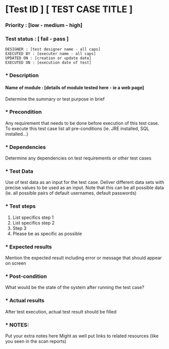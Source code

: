 # [Test ID ] [ TEST CASE TITLE ]
### Priority : [low - medium - high]
### Test status : [ fail - pass ]
`DESIGNER : [test designer name - all caps]` <br/>
`EXECUTED BY : [executer name - all caps]` <br/>
`UPDATED ON : [creation or update date]` <br/>
`EXECUTED ON : [execution date of test]` <br/>

### * Description
#### Name of module : [details of module tested here - ie a web page]
Determine the summary or test purpose in brief

### * Precondition
Any requirement that needs to be done before execution of this test case. To execute this test case list all pre-conditions (ie. JRE installed, SQL installed...)

### * Dependencies
Determine any dependencies on test requirements or other test cases

### * Test Data
Use of test data as an input for the test case. Deliver different data sets with precise values to be used as an input. Note that this can be all possible data (ie. all possible pairs of default usernames, default passwords)

### * Test steps
1. List specifics step 1
2. List specifics step 2
3. Step 3
4. Please be as specific as possible

### * Expected results
Mention the expected result including error or message that should appear on screen
### * Post-condition
What would be the state of the system after running the test case?
### * Actual results
After test execution, actual test result should be filled
### * NOTES:
Put your extra notes here
Might as well put links to related resources (like you seen in the scan reports)